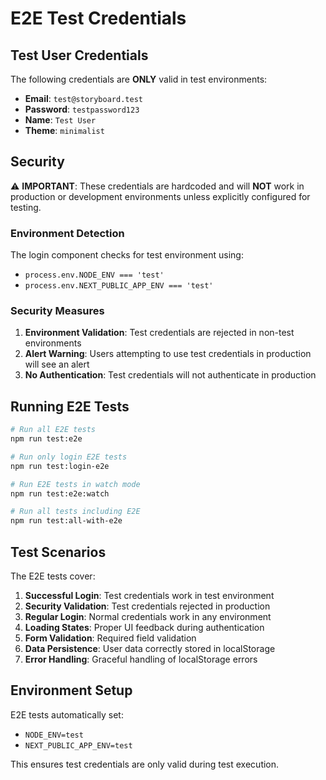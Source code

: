 # E2E Test Credentials

## Test User Credentials

The following credentials are **ONLY** valid in test environments:

- **Email**: `test@storyboard.test`
- **Password**: `testpassword123`
- **Name**: `Test User`
- **Theme**: `minimalist`

## Security

⚠️ **IMPORTANT**: These credentials are hardcoded and will **NOT** work in production or development environments unless explicitly configured for testing.

### Environment Detection

The login component checks for test environment using:
- `process.env.NODE_ENV === 'test'`
- `process.env.NEXT_PUBLIC_APP_ENV === 'test'`

### Security Measures

1. **Environment Validation**: Test credentials are rejected in non-test environments
2. **Alert Warning**: Users attempting to use test credentials in production will see an alert
3. **No Authentication**: Test credentials will not authenticate in production

## Running E2E Tests

```bash
# Run all E2E tests
npm run test:e2e

# Run only login E2E tests
npm run test:login-e2e

# Run E2E tests in watch mode
npm run test:e2e:watch

# Run all tests including E2E
npm run test:all-with-e2e
```

## Test Scenarios

The E2E tests cover:

1. **Successful Login**: Test credentials work in test environment
2. **Security Validation**: Test credentials rejected in production
3. **Regular Login**: Normal credentials work in any environment
4. **Loading States**: Proper UI feedback during authentication
5. **Form Validation**: Required field validation
6. **Data Persistence**: User data correctly stored in localStorage
7. **Error Handling**: Graceful handling of localStorage errors

## Environment Setup

E2E tests automatically set:
- `NODE_ENV=test`
- `NEXT_PUBLIC_APP_ENV=test`

This ensures test credentials are only valid during test execution.
